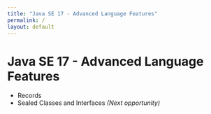 ```yaml
---
title: "Java SE 17 - Advanced Language Features"
permalink: / 
layout: default
---
```



# Java SE 17 - Advanced Language Features

- Records
- Sealed Classes and Interfaces  *(Next opportunity)*